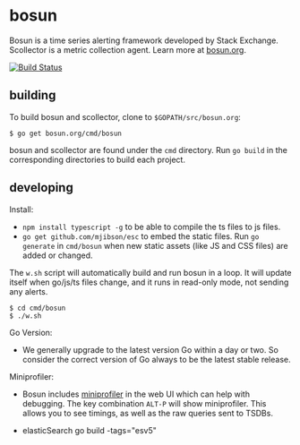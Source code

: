 # bosun

Bosun is a time series alerting framework developed by Stack Exchange. Scollector is a metric collection agent. Learn more at [bosun.org](http://bosun.org).

[![Build Status](https://travis-ci.org/bosun-monitor/bosun.svg?branch=master)](https://travis-ci.org/bosun-monitor/bosun/branches)

## building

To build bosun and scollector, clone to `$GOPATH/src/bosun.org`:

```
$ go get bosun.org/cmd/bosun
```

bosun and scollector are found under the `cmd` directory. Run `go build` in the corresponding directories to build each project.

## developing

Install:

* `npm install typescript -g` to be able to compile the ts files to js files.
* `go get github.com/mjibson/esc` to embed the static files. Run `go generate` in `cmd/bosun` when new static assets (like JS and CSS files) are added or changed.

The `w.sh` script will automatically build and run bosun in a loop.
It will update itself when go/js/ts files change, and it runs in read-only mode, not sending any alerts.

```
$ cd cmd/bosun
$ ./w.sh
```

Go Version:
  * We generally upgrade to the latest version Go within a day or two. So consider the correct version of Go always to be the latest stable release.
  
Miniprofiler:
 * Bosun includes [miniprofiler](https://github.com/MiniProfiler/go) in the web UI which can help with debugging. The key combination `ALT-P` will show miniprofiler. This allows you to see timings, as well as the raw queries sent to TSDBs.
 
- elasticSearch
go build -tags="esv5"
